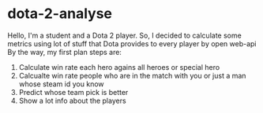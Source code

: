 # dota-2-analyse

Hello, I'm a student and a Dota 2 player.
So, I decided to calculate some metrics using lot of stuff that Dota provides to every player by open web-api
By the way, my first plan steps are:
  1. Calculate win rate each hero agains all heroes or special hero
  2. Calcualte win rate people who are in the match with you or just a man whose steam id you know
  3. Predict whose team pick is better
  4. Show a lot info about the players
